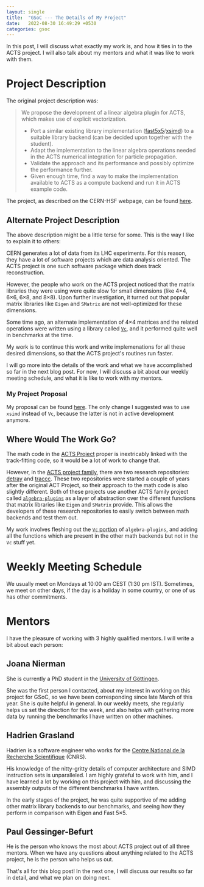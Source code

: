 ```yaml
---
layout: single 
title:  "GSoC --- The Details of My Project"
date:   2022-08-30 16:49:29 +0530
categories: gsoc
---
```


In this post, I will discuss what exactly my work is, and how it ties in to the ACTS project. I will also talk about my mentors and what it was like to work with them.

# Project Description

The original project description was:
> We propose the development of a linear algebra plugin for ACTS, which makes use of explicit vectorization.
>
> * Port a similar existing library implementation ([fast5x5](https://gitlab.in2p3.fr/CodeursIntensifs/Fast5x5/)/[xsimd](https://github.com/xtensor-stack/xsimd)) to a suitable library backend (can be decided upon together with the student).
> * Adapt the implementation to the linear algebra operations needed in the ACTS numerical integration for particle propagation.
> * Validate the approach and its performance and possibly optimize the performance further.
> * Given enough time, find a way to make the implementation available to ACTS as a compute backend and run it in ACTS example code.

The project, as described on the CERN-HSF webpage, can be found [here](https://hepsoftwarefoundation.org/gsoc/2022/proposal_Acts-vectorized-LA-backend.html).

## Alternate Project Description

The above description might be a little terse for some. This is the way I like to explain it to others:

CERN generates a lot of data from its LHC experiments. For this reason, they have a lot of software projects which are data analysis oriented. The ACTS project is one such software package which does track reconstruction.

However, the people who work on the ACTS project noticed that the matrix libraries they were using were quite slow for small dimensions (like 4×4, 6×6, 6×8, and 8×8). Upon further investigation, it turned out that popular matrix libraries like `Eigen` and `SMatrix` are not well-optimized for these dimensions.

Some time ago, an alternate implementation of 4×4 matrices and the related operations were written using a library called [`Vc`](https://github.com/VcDevel/Vc), and it performed quite well in benchmarks at the time.

My work is to continue this work and write implemenations for all these desired dimensions, so that the ACTS project's routines run faster.

I will go more into the details of the work and what we have accomplished so far in the next blog post. For now, I will discuss a bit about our weekly meeting schedule, and what it is like to work with my mentors.

### My Project Proposal

My proposal can be found [here](https://docs.google.com/document/d/1Ick3iDF_2bGbLiR-ZDGWnk06rrP64JBQG8Et4TccxRs/edit?usp=sharing). The only change I suggested was to use `xsimd` instead of `Vc`, because the latter is not in active development anymore.

## Where Would The Work Go?

The math code in the [ACTS Project](https://github.com/acts-project/acts) proper is inextricably linked with the track-fitting code, so it would be a lot of work to change that.

However, in the [ACTS project family](https://github.com/acts-project), there are two research repositories: [detray](https://github.com/acts-project/detray) and [traccc](https://github.com/acts-project/traccc). These two repositories were started a couple of years after the original ACT Project, so their approach to the math code is also slightly different. Both of these projects use another ACTS family project called [`algebra-plugins`](https://github.com/acts-project/algebra-plugins) as a layer of abstraction over the different functions that matrix libraries like `Eigen` and `SMatrix` provide. This allows the developers of these research repositories to easily switch between math backends and test them out.

My work involves fleshing out the [`Vc` portion](https://github.com/acts-project/algebra-plugins/tree/71ea1e814fae3020feedf6389c89a4ffac591bae/math/vc) of `algebra-plugins`, and adding all the functions which are present in the other math backends but not in the `Vc` stuff yet.

# Weekly Meeting Schedule

We usually meet on Mondays at 10:00 am CEST (1:30 pm IST). Sometimes, we meet on other days, if the day is a holiday in some country, or one of us has other commitments.

# Mentors

I have the pleasure of working with 3 highly qualified mentors. I will write a bit about each person:

## Joana Nierman

She is currently a PhD student in the [University of Göttingen](https://www.uni-goettingen.de/en/1.html).

She was the first person I contacted, about my interest in working on this project for GSoC, so we have been corresponding since late March of this year. She is quite helpful in general. In our weekly meets, she regularly helps us set the direction for the week, and also helps with gathering more data by running the benchmarks I have written on other machines.

## Hadrien Grasland

Hadrien is a software engineer who works for the [Centre National de la Recherche Scientifique](https://www.cnrs.fr/en) (CNRS).

His knowledge of the nitty-gritty details of computer architecture and SIMD instruction sets is unparalleled. I am highly grateful to work with him, and I have learned a lot by working on this project with him, and discussing the assembly outputs of the different benchmarks I have written.

In the early stages of the project, he was quite supportive of me adding other matrix library backends to our benchmarks, and seeing how they perform in comparison with Eigen and Fast 5×5.

## Paul Gessinger-Befurt

He is the person who knows the most about ACTS project out of all three mentors. When we have any questions about anything related to the ACTS project, he is the person who helps us out.

That's all for this blog post! In the next one, I will discuss our results so far in detail, and what we plan on doing next.
